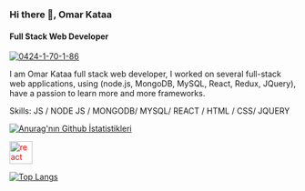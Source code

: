 ### Hi there 👋, Omar Kataa
#### Full Stack Web Developer
<a href="https://ibb.co/0F8dyff"><img src="https://i.ibb.co/D8sSf77/0424-1-70-1-86.jpg" alt="0424-1-70-1-86" border="0" /></a>

I am Omar Kataa full stack web developer, I worked on several full-stack web applications, using (node.js, MongoDB, MySQL, React, Redux, JQuery), have a passion to learn more and more frameworks.

Skills: JS / NODE JS / MONGODB/ MYSQL/ REACT /  HTML / CSS/ JQUERY










[![Anurag'nın Github İstatistikleri](https://github-readme-stats.vercel.app/api?username=OmarKataa)](https://github.com/anuraghazra/github-readme-stats)



[<img src='https://cdn.jsdelivr.net/npm/simple-icons@3.0.1/icons/react.svg' alt='react' height='40' style="color:red">](bvbvbvbvv)  


[![Top Langs](https://github-readme-stats.vercel.app/api/top-langs/?username=omarkataa&layout=compact)](https://github.com/anuraghazra/github-readme-stats)
